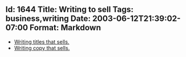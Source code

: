 Id: 1644
Title: Writing to sell
Tags: business,writing
Date: 2003-06-12T21:39:02-07:00
Format: Markdown
--------------
-   [Writing titles that
    sells.](http://www.webmasterworld.com/forum44/297.htm)
-   [Writing copy that
    sells.](http://www.webmasterworld.com/forum44/304.htm)

